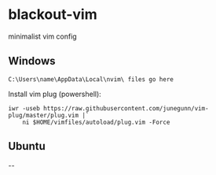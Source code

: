# blackout-vim
 minimalist vim config

## Windows

```
C:\Users\name\AppData\Local\nvim\ files go here
```

Install vim plug (powershell):

```
iwr -useb https://raw.githubusercontent.com/junegunn/vim-plug/master/plug.vim |`
    ni $HOME/vimfiles/autoload/plug.vim -Force
```

## Ubuntu

--
